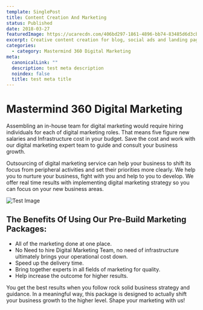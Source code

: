 ```yaml
---
template: SinglePost
title: Content Creation And Marketing
status: Published
date: 2018-03-27
featuredImage: https://ucarecdn.com/406bd297-1861-4896-bb74-83485d6d3cb6/
excerpt: Creative content creation for blog, social ads and landing pages.
categories:
  - category: Mastermind 360 Digital Marketing
meta:
  canonicalLink: ""
  description: test meta description
  noindex: false
  title: test meta title
---
```

# Mastermind 360 Digital Marketing

Assembling an in-house team for digital marketing would require hiring individuals for each of digital marketing roles. That means five figure new salaries and Infrastructure cost in your budget. Save the cost and work with our digital marketing expert team to guide and consult your business growth.

Outsourcing of digital marketing service can help your business to shift its focus from peripheral activities and set their priorities more clearly. We help you to nurture your business, fight with you and help to you to develop. We offer real time results with implementing digital marketing strategy so you can focus on your new business areas.

![Test Image](https://ucarecdn.com/076aafe0-5013-49ca-854a-ffb9e9bc8c28/)

## The Benefits Of Using Our Pre-Build Marketing Packages:

* All of the marketing done at one place.
* No Need to hire Digital Marketing Team, no need of infrastructure ultimately brings your operational cost down.
* Speed up the delivery time.
* Bring together experts in all fields of marketing for quality.
* Help increase the outcome for higher results.

You get the best results when you follow rock solid business strategy and guidance. In a meaningful way, this package is designed to actually shift your business growth to the higher level. Shape your marketing with us!